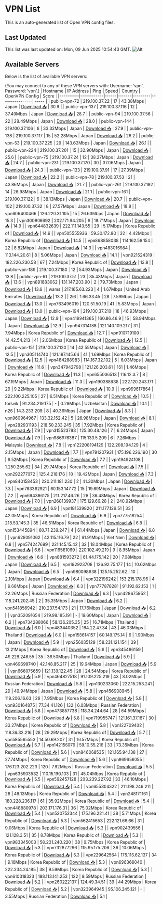 # VPN List

This is an auto-generated list of Open VPN config files.

## Last Updated

This list was last updated on: Mon, 09 Jun 2025 10:54:43 GMT.
![Alt](https://repobeats.axiom.co/api/embed/186b98318ef1479477931607c1ad7d823f12451f.svg "Repobeats analytics image")

## Available Servers

Below is the list of available VPN servers:

(You may connect to any of these VPN servers with: Username: 'vpn', Password: 'vpn'.)
| Hostname | IP Address | Ping | Speed | Country | OpenVPN Config | Score |
|----------|------------|------|-------|---------|----------------| ----- |
| public-vpn-72 | 219.100.37.22 | 17 | 43.38Mbps | Japan | [Download 📥](./configs/server_0_JP.ovpn) | 30.6 |
| public-vpn-137 | 219.100.37.116 | 12 | 37.40Mbps | Japan | [Download 📥](./configs/server_1_JP.ovpn) | 28.7 |
| public-vpn-94 | 219.100.37.56 | 22 | 28.49Mbps | Japan | [Download 📥](./configs/server_2_JP.ovpn) | 28.0 |
| public-vpn-144 | 219.100.37.106 | 8 | 33.32Mbps | Japan | [Download 📥](./configs/server_3_JP.ovpn) | 27.9 |
| public-vpn-138 | 219.100.37.117 | 15 | 52.28Mbps | Japan | [Download 📥](./configs/server_4_JP.ovpn) | 26.2 |
| public-vpn-53 | 219.100.37.225 | 29 | 143.63Mbps | Japan | [Download 📥](./configs/server_5_JP.ovpn) | 26.1 |
| public-vpn-224 | 219.100.37.201 | 15 | 32.90Mbps | Japan | [Download 📥](./configs/server_6_JP.ovpn) | 25.6 |
| public-vpn-75 | 219.100.37.24 | 12 | 38.27Mbps | Japan | [Download 📥](./configs/server_7_JP.ovpn) | 24.7 |
| public-vpn-231 | 219.100.37.170 | 30 | 37.06Mbps | Japan | [Download 📥](./configs/server_8_JP.ovpn) | 24.3 |
| public-vpn-133 | 219.100.37.91 | 17 | 27.39Mbps | Japan | [Download 📥](./configs/server_9_JP.ovpn) | 22.2 |
| public-vpn-78 | 219.100.37.53 | 21 | 43.86Mbps | Japan | [Download 📥](./configs/server_10_JP.ovpn) | 21.7 |
| public-vpn-261 | 219.100.37.192 | 14 | 26.98Mbps | Japan | [Download 📥](./configs/server_11_JP.ovpn) | 21.1 |
| public-vpn-161 | 219.100.37.122 | 9 | 38.13Mbps | Japan | [Download 📥](./configs/server_12_JP.ovpn) | 20.7 |
| public-vpn-102 | 219.100.37.32 | 8 | 27.57Mbps | Japan | [Download 📥](./configs/server_13_JP.ovpn) | 18.8 |
| vpn606400466 | 126.220.31.105 | 15 | 26.63Mbps | Japan | [Download 📥](./configs/server_14_JP.ovpn) | 15.3 |
| vpn300806692 | 202.171.94.205 | 9 | 18.71Mbps | Japan | [Download 📥](./configs/server_15_JP.ovpn) | 14.9 |
| vpn644832639 | 222.111.143.55 | 29 | 5.17Mbps | Korea Republic of | [Download 📥](./configs/server_16_KR.ovpn) | 14.9 |
| vpn505555936 | 59.30.172.80 | 32 | 4.42Mbps | Korea Republic of | [Download 📥](./configs/server_17_KR.ovpn) | 14.5 |
| vpn868858038 | 114.162.58.154 | 22 | 8.82Mbps | Japan | [Download 📥](./configs/server_18_JP.ovpn) | 14.3 |
| vpn483016984 | 113.144.20.61 | 8 | 5.06Mbps | Japan | [Download 📥](./configs/server_19_JP.ovpn) | 14.1 |
| vpn921524319 | 182.226.230.58 | 67 | 7.24Mbps | Korea Republic of | [Download 📥](./configs/server_20_KR.ovpn) | 13.8 |
| public-vpn-189 | 219.100.37.180 | 12 | 54.93Mbps | Japan | [Download 📥](./configs/server_21_JP.ovpn) | 13.8 |
| public-vpn-61 | 219.100.37.51 | 23 | 35.43Mbps | Japan | [Download 📥](./configs/server_22_JP.ovpn) | 13.6 |
| vpn891883062 | 131.147.203.90 | 2 | 79.73Mbps | Japan | [Download 📥](./configs/server_23_JP.ovpn) | 13.6 |
| wams | 217.165.63.223 | 4 | 1.67Mbps | United Arab Emirates | [Download 📥](./configs/server_24_AE.ovpn) | 13.2 |
| 2i6 | 1.66.33.45 | 28 | 7.59Mbps | Japan | [Download 📥](./configs/server_25_JP.ovpn) | 13.0 |
| vpn763496019 | 120.51.50.19 | 41 | 5.83Mbps | Japan | [Download 📥](./configs/server_26_JP.ovpn) | 13.0 |
| public-vpn-194 | 219.100.37.210 | 18 | 46.93Mbps | Japan | [Download 📥](./configs/server_27_JP.ovpn) | 12.9 |
| vpn419941365 | 160.86.46.9 | 15 | 58.94Mbps | Japan | [Download 📥](./configs/server_28_JP.ovpn) | 12.9 |
| vpn947314188 | 121.140.109.217 | 31 | 7.94Mbps | Korea Republic of | [Download 📥](./configs/server_29_KR.ovpn) | 12.7 |
| vpn910719100 | 14.42.54.213 | 41 | 2.06Mbps | Korea Republic of | [Download 📥](./configs/server_30_KR.ovpn) | 12.5 |
| public-vpn-151 | 219.100.37.120 | 14 | 42.55Mbps | Japan | [Download 📥](./configs/server_31_JP.ovpn) | 12.5 |
| vpn305114740 | 121.187.145.64 | 41 | 1.69Mbps | Korea Republic of | [Download 📥](./configs/server_32_KR.ovpn) | 12.5 |
| vpn484288983 | 114.167.32.102 | 5 | 6.03Mbps | Japan | [Download 📥](./configs/server_33_JP.ovpn) | 11.6 |
| vpn347942798 | 121.126.203.61 | 161 | 1.46Mbps | Korea Republic of | [Download 📥](./configs/server_34_KR.ovpn) | 11.3 |
| vpn655036513 | 116.12.3.7 | 8 | 67.19Mbps | Japan | [Download 📥](./configs/server_35_JP.ovpn) | 11.3 |
| vpn190388638 | 222.120.243.171 | 29 | 9.22Mbps | Korea Republic of | [Download 📥](./configs/server_36_KR.ovpn) | 10.9 |
| vpn999617864 | 222.100.225.105 | 27 | 6.51Mbps | Korea Republic of | [Download 📥](./configs/server_37_KR.ovpn) | 10.5 |
| torsvik | 91.234.219.175 | - | 0.29Mbps | Uzbekistan | [Download 📥](./configs/server_38_UZ.ovpn) | 10.1 |
| n26 | 14.3.233.209 | 8 | 40.36Mbps | Japan | [Download 📥](./configs/server_39_JP.ovpn) | 8.3 |
| vpn960964967 | 133.32.152.42 | 5 | 26.98Mbps | Japan | [Download 📥](./configs/server_40_JP.ovpn) | 8.1 |
| vpn282931193 | 218.50.233.245 | 35 | 7.92Mbps | Korea Republic of | [Download 📥](./configs/server_41_KR.ovpn) | 7.9 |
| vpn315523783 | 125.30.48.126 | 7 | 6.24Mbps | Japan | [Download 📥](./configs/server_42_JP.ovpn) | 7.9 |
| vpn986976387 | 115.133.5.209 | 6 | 7.26Mbps | Malaysia | [Download 📥](./configs/server_43_MY.ovpn) | 7.8 |
| vpn122208194129 | 122.208.194.129 | 4 | 2.15Mbps | Japan | [Download 📥](./configs/server_44_JP.ovpn) | 7.7 |
| vpn791207931 | 175.196.226.190 | 30 | 9.52Mbps | Korea Republic of | [Download 📥](./configs/server_45_KR.ovpn) | 7.7 |
| vpn194924108 | 1.250.255.62 | 34 | 29.74Mbps | Korea Republic of | [Download 📥](./configs/server_46_KR.ovpn) | 7.5 |
| vpn292277072 | 125.4.218.176 | 10 | 19.42Mbps | Japan | [Download 📥](./configs/server_47_JP.ovpn) | 7.3 |
| vpn840158453 | 220.211.181.230 | 2 | 41.30Mbps | Japan | [Download 📥](./configs/server_48_JP.ovpn) | 7.3 |
| vpn763362921 | 60.153.147.72 | 15 | 19.69Mbps | Japan | [Download 📥](./configs/server_49_JP.ovpn) | 7.2 |
| vpn694396175 | 211.217.46.26 | 28 | 36.48Mbps | Korea Republic of | [Download 📥](./configs/server_50_KR.ovpn) | 7.0 |
| vpn268139937 | 175.129.66.28 | 2 | 240.92Mbps | Japan | [Download 📥](./configs/server_51_JP.ovpn) | 6.9 |
| vpn181539820 | 211.177.129.51 | 33 | 42.05Mbps | Korea Republic of | [Download 📥](./configs/server_52_KR.ovpn) | 6.9 |
| vpn777518254 | 218.53.145.3 | 35 | 46.51Mbps | Korea Republic of | [Download 📥](./configs/server_53_KR.ovpn) | 6.8 |
| vpn153445894 | 60.71.239.247 | 4 | 61.44Mbps | Japan | [Download 📥](./configs/server_54_JP.ovpn) | 6.8 |
| vpn628091062 | 42.115.116.79 | 22 | 61.91Mbps | Viet Nam | [Download 📥](./configs/server_55_VN.ovpn) | 6.8 |
| vpn574247699 | 221.145.15.42 | 32 | 18.04Mbps | Korea Republic of | [Download 📥](./configs/server_56_KR.ovpn) | 6.6 |
| vpn116581069 | 220.102.49.219 | 9 | 8.95Mbps | Japan | [Download 📥](./configs/server_57_JP.ovpn) | 6.6 |
| vpn881593272 | 61.44.175.142 | 20 | 7.08Mbps | Japan | [Download 📥](./configs/server_58_JP.ovpn) | 6.5 |
| vpn192923708 | 126.92.75.177 | 14 | 10.62Mbps | Japan | [Download 📥](./configs/server_59_JP.ovpn) | 6.5 |
| vpn980098938 | 125.15.252.62 | 10 | 2.10Mbps | Japan | [Download 📥](./configs/server_60_JP.ovpn) | 6.4 |
| vpn322196242 | 153.215.178.96 | 4 | 9.66Mbps | Japan | [Download 📥](./configs/server_61_JP.ovpn) | 6.3 |
| vpn777878281 | 91.192.62.153 | 1 | 22.26Mbps | Russian Federation | [Download 📥](./configs/server_62_RU.ovpn) | 6.3 |
| vpn428675952 | 118.241.202.45 | 2 | 35.35Mbps | Japan | [Download 📥](./configs/server_63_JP.ovpn) | 6.2 |
| vpn541856942 | 210.237.54.173 | 21 | 17.76Mbps | Japan | [Download 📥](./configs/server_64_JP.ovpn) | 6.2 |
| vpn352091654 | 219.98.185.191 | - | 19.60Mbps | Japan | [Download 📥](./configs/server_65_JP.ovpn) | 6.2 |
| vpn734288066 | 58.136.205.35 | 25 | 16.71Mbps | Thailand | [Download 📥](./configs/server_66_TH.ovpn) | 6.0 |
| vpn483440352 | 184.22.47.34 | 43 | 46.03Mbps | Thailand | [Download 📥](./configs/server_67_TH.ovpn) | 6.0 |
| vpn158614157 | 60.149.175.14 | 6 | 1.90Mbps | Japan | [Download 📥](./configs/server_68_JP.ovpn) | 5.9 |
| vpn256035129 | 58.231.121.154 | 39 | 13.21Mbps | Korea Republic of | [Download 📥](./configs/server_69_KR.ovpn) | 5.9 |
| vpn345486159 | 49.228.246.55 | 35 | 36.50Mbps | Thailand | [Download 📥](./configs/server_70_TH.ovpn) | 5.9 |
| vpn469699740 | 42.148.85.217 | 25 | 19.64Mbps | Japan | [Download 📥](./configs/server_71_JP.ovpn) | 5.9 |
| vpn666075659 | 121.139.122.45 | 28 | 24.54Mbps | Korea Republic of | [Download 📥](./configs/server_72_KR.ovpn) | 5.9 |
| vpn464827518 | 91.109.225.219 | 43 | 8.02Mbps | Russian Federation | [Download 📥](./configs/server_73_RU.ovpn) | 5.8 |
| vpn130233060 | 222.15.253.241 | 29 | 49.94Mbps | Japan | [Download 📥](./configs/server_74_JP.ovpn) | 5.8 |
| vpn456908945 | 119.206.16.63 | 29 | 7.95Mbps | Korea Republic of | [Download 📥](./configs/server_75_KR.ovpn) | 5.8 |
| vpn930164875 | 77.34.41.126 | 132 | 6.03Mbps | Russian Federation | [Download 📥](./configs/server_76_RU.ovpn) | 5.8 |
| vpn473857738 | 118.34.244.64 | 28 | 64.59Mbps | Korea Republic of | [Download 📥](./configs/server_77_KR.ovpn) | 5.8 |
| vpn719955747 | 121.161.37.187 | 30 | 33.27Mbps | Korea Republic of | [Download 📥](./configs/server_78_KR.ovpn) | 5.8 |
| vpn122709402 | 118.36.32.216 | 28 | 29.29Mbps | Korea Republic of | [Download 📥](./configs/server_79_KR.ovpn) | 5.7 |
| vpn585565553 | 14.50.69.207 | 31 | 16.57Mbps | Korea Republic of | [Download 📥](./configs/server_80_KR.ovpn) | 5.7 |
| vpn142156079 | 59.10.55.216 | 33 | 73.35Mbps | Korea Republic of | [Download 📥](./configs/server_81_KR.ovpn) | 5.6 |
| vpn846068535 | 121.165.94.138 | 27 | 27.74Mbps | Korea Republic of | [Download 📥](./configs/server_82_KR.ovpn) | 5.6 |
| vpn969656055 | 176.123.202.223 | 120 | 7.82Mbps | Russian Federation | [Download 📥](./configs/server_83_RU.ovpn) | 5.5 |
| vpn635903532 | 110.15.190.103 | 31 | 45.04Mbps | Korea Republic of | [Download 📥](./configs/server_84_KR.ovpn) | 5.5 |
| vpn562457128 | 203.239.227.92 | 33 | 46.10Mbps | Korea Republic of | [Download 📥](./configs/server_85_KR.ovpn) | 5.4 |
| vpn655304322 | 211.198.249.211 | 28 | 48.13Mbps | Korea Republic of | [Download 📥](./configs/server_86_KR.ovpn) | 5.4 |
| vpn248171161 | 180.228.236.117 | 61 | 35.92Mbps | Korea Republic of | [Download 📥](./configs/server_87_KR.ovpn) | 5.4 |
| vpn448880978 | 203.171.176.31 | 36 | 75.02Mbps | Korea Republic of | [Download 📥](./configs/server_88_KR.ovpn) | 5.4 |
| vpn520752344 | 175.196.221.41 | 38 | 5.71Mbps | Korea Republic of | [Download 📥](./configs/server_89_KR.ovpn) | 5.3 |
| vpn562415653 | 222.121.66.66 | 31 | 9.06Mbps | Korea Republic of | [Download 📥](./configs/server_90_KR.ovpn) | 5.3 |
| vpn902439556 | 121.128.3.51 | 35 | 8.78Mbps | Korea Republic of | [Download 📥](./configs/server_91_KR.ovpn) | 5.3 |
| vpn983345003 | 58.231.240.220 | 38 | 9.75Mbps | Korea Republic of | [Download 📥](./configs/server_92_KR.ovpn) | 5.3 |
| vpn732877296 | 115.95.175.206 | 36 | 10.06Mbps | Korea Republic of | [Download 📥](./configs/server_93_KR.ovpn) | 5.3 |
| vpn229642564 | 175.116.62.137 | 34 | 9.10Mbps | Korea Republic of | [Download 📥](./configs/server_94_KR.ovpn) | 5.3 |
| vpn696369040 | 222.234.24.185 | 38 | 9.59Mbps | Korea Republic of | [Download 📥](./configs/server_95_KR.ovpn) | 5.3 |
| vpn610318323 | 188.113.141.253 | 122 | 9.59Mbps | Russian Federation | [Download 📥](./configs/server_96_RU.ovpn) | 5.2 |
| vpn260222137 | 124.49.34.51 | 39 | 44.29Mbps | Korea Republic of | [Download 📥](./configs/server_97_KR.ovpn) | 5.2 |
| vpn323964945 | 95.106.245.121 | - | 3.55Mbps | Russian Federation | [Download 📥](./configs/server_98_RU.ovpn) | 5.1 |
